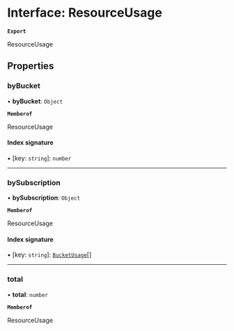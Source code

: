 # Interface: ResourceUsage

**`Export`**

ResourceUsage

## Properties

### byBucket

• **byBucket**: `Object`

**`Memberof`**

ResourceUsage

#### Index signature

▪ [key: `string`]: `number`

___

### bySubscription

• **bySubscription**: `Object`

**`Memberof`**

ResourceUsage

#### Index signature

▪ [key: `string`]: [`BucketUsage`](BucketUsage.md)[]

___

### total

• **total**: `number`

**`Memberof`**

ResourceUsage
